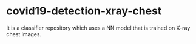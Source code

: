 # covid19-detection-xray-chest
It is a classifier repository which uses a NN model that is trained on X-ray chest images. 
